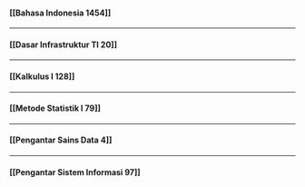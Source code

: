 
#### [[Bahasa Indonesia 1454]]

---

#### [[Dasar Infrastruktur TI 20]]

----

#### [[Kalkulus I 128]]

---

#### [[Metode Statistik I 79]]

---

#### [[Pengantar Sains Data 4]]

---

#### [[Pengantar Sistem Informasi 97]]
